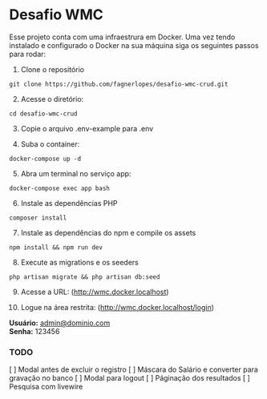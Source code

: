# Desafio WMC

Esse projeto conta com uma infraestrura em Docker. Uma vez tendo instalado e configurado o Docker na sua máquina siga os seguintes passos para rodar:

1) Clone o repositório
```
git clone https://github.com/fagnerlopes/desafio-wmc-crud.git
```

2) Acesse o diretório:
```
cd desafio-wmc-crud
```

3) Copie o arquivo .env-example para .env

4) Suba o container:
```
docker-compose up -d
```

5) Abra um terminal no serviço app:
```
docker-compose exec app bash
```

6) Instale as dependências PHP
```
composer install
```

7) Instale as dependências do npm e compile os assets
```
npm install && npm run dev
```

8) Execute as migrations e os seeders
```
php artisan migrate && php artisan db:seed
```


9) Acesse a URL:
(http://wmc.docker.localhost)

10) Logue na área restrita:
(http://wmc.docker.localhost/login)

**Usuário:** admin@dominio.com<br>
**Senha:** 123456

### TODO
[ ] Modal antes de excluir o registro
[ ] Máscara do Salário e converter para gravação no banco
[ ] Modal para logout
[ ] Páginação dos resultados
[ ] Pesquisa com livewire
